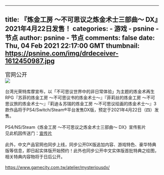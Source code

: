 
---
title: 『炼金工房 ～不可思议之炼金术士三部曲～ DX』2021年4月22日发售！
categories: 
    - 游戏
    - psnine - 节点
author: psnine - 节点
comments: false
date: Thu, 04 Feb 2021 22:17:00 GMT
thumbnail: https://psnine.com/img/drdeceiver-1612450987.jpg
---

<div>   
<span style="font-size:18px;">官网公开</span><br><img src="https://psnine.com/img/drdeceiver-1612450987.jpg" class="imgclick" referrerpolicy="no-referrer"><br><br>台湾光荣特库摩宣布，以「不可思议世界中的非日常体验」为主题的炼金术再生RPG『苏菲的炼金工房 ～不可思议书的炼金术士～』『菲莉丝的炼金工房 ～不可思议旅的炼金术士～』『莉迪＆苏瑞的炼金工房 ～不可思议绘画的炼金术士～』3款作品将于PS4/Switch/Steam®平台发售DX版，预定于2021年4月22日（四）发售。<br><br>PS4/NS/Steam《炼金工房 ～不可思议之炼金术士三部曲～ DX》宣传影片<br>见此机因传送门：<a href="https://psnine.com/gene/48106" target="_blank">宣传片</a><br><br>此外，中文产品官网也同步上线，同步公开DX版追加内容、游戏特色、豪华特典版等信息，即日起实体版开始预约！此外也同步公开中文实体版首批特典之绘图，相关特典内容物将于日后公开。<br><br><a href="https://www.gamecity.com.tw/atelier/mysteriousdx/" target="_blank">https://www.gamecity.com.tw/atelier/mysteriousdx/</a><br><br>  
</div>
            